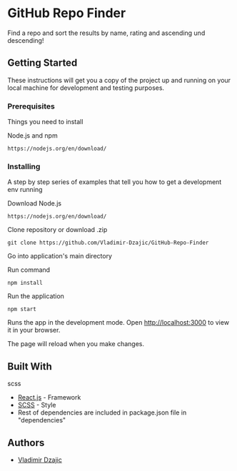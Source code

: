 # GitHub Repo Finder 

Find a repo and sort the results by name, rating and ascending und descending!

## Getting Started

These instructions will get you a copy of the project up and running on your local machine for development and testing purposes.

### Prerequisites

Things you need to install

Node.js and npm

```
https://nodejs.org/en/download/
```

### Installing

A step by step series of examples that tell you how to get a development env running

Download Node.js

```
https://nodejs.org/en/download/
```

Clone repository or download .zip

```
git clone https://github.com/Vladimir-Dzajic/GitHub-Repo-Finder
```

Go into application's main directory


Run command

```
npm install
```

Run the application

```
npm start
```

Runs the app in the development mode.
Open [http://localhost:3000](http://localhost:3000) to view it in your browser.

The page will reload when you make changes.

## Built With
scss
* [React.js](https://reactjs.org) - Framework
* [SCSS](https://sass-lang.com) - Style
* Rest of dependencies are included in package.json file in "dependencies"

## Authors

* [Vladimir Dzajic](https://github.com/Vladimir-Dzajic) 




